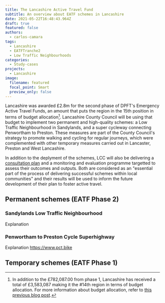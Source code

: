 ```yaml
---
title: The Lancashire Active Travel Fund
subtitle: An overview about EATF schemes in Lancashire
date: 2021-05-22T16:48:43.964Z
draft: true
featured: false
authors:
  - carlos-camara
tags:
  - Lancashire
  - EATFTranche2
  - Low Traffic Neighbourhoods
categories:
  - Study-cases
projects:
  - Lancashire
image:
  filename: featured
  focal_point: Smart
  preview_only: false
---
```

Lancashire was awarded £2.8m for the second phase of DPFT's Emergency Active Travel Funds, an amount that puts the region in the 15th position in terms of budget allocation[^1]. Lancashire County Council will be using that budget to implement two permanent and high-quality schemes: a Low Traffic Neighbourhood in Sandylands, and a super cycleway connecting Penwortham to Preston. These measures are part of the County Council's strategy to promote walking and cycling for regular journeys, which were complemented with other temporary measures carried out in Lancaster, Preston and West Lancashire.

In addition to the deplyment of the schemes, LCC will also be delivering a [consultation plan](https://www.lancashire.gov.uk/media/921153/active-travel-fund-consultation-plan.docx) and a monitoring and evaluation programme targetted to assess their outcomes and outputs. Both are considered as an "essential part of the process of delivering successful schemes within local communities" and their results will be used to inform the future development of their plan to foster active travel.

## Permanent schemes (EATF Phase 2)

### Sandylands Low Traffic Neighbourhood

Explanation

### Penwortham to Preston Cycle Superhighway

Explanation https://www.pct.bike

## Temporary schemes (EATF Phase 1)

[^1]: In addition to the £782,087.00 from phase 1, Lancashire has received a total of  £3,583,087 making it the #14th region in terms of budget allocation. For more information about budget allocation, refer to [this previous blog post](/post/2020-11-13-visualizing-emergency-active-travel-funds-allocations/).